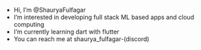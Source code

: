 - Hi, I’m @ShauryaFulfagar
- I’m interested in developing full stack ML based apps and cloud computing
- I’m currently learning dart with flutter
- You can reach me at shaurya_fulfagar-(discord)
